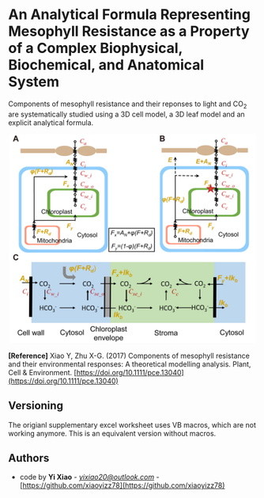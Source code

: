 # An Analytical Formula Representing Mesophyll Resistance as a Property of a Complex Biophysical, Biochemical, and Anatomical System
Components of mesophyll resistance and their reponses to light and CO<sub>2</sub> are systematically studied using a 3D cell model, a 3D leaf model and an explicit analytical formula.
<p align="center">
	<img src="Fig1.png" width="500" height="423"> 
</p>

**[Reference]**
Xiao Y, Zhu X-G. (2017) Components of mesophyll resistance and their environmental responses: A theoretical modelling analysis. Plant, Cell & Environment.
[https://doi.org/10.1111/pce.13040](https://doi.org/10.1111/pce.13040)

## Versioning  
The origianl supplementary excel worksheet uses VB macros, which are not working anymore. This is an equivalent version without macros.

## Authors  
* code by **Yi Xiao** - *yixiao20@outlook.com* - [https://github.com/xiaoyizz78](https://github.com/xiaoyizz78)


